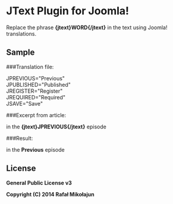 # JText Plugin for Joomla!

Replace the phrase **{jtext}WORD{/jtext}** in the text using Joomla! translations.

## Sample
###Translation file:

JPREVIOUS="Previous"<br />
JPUBLISHED="Published"<br />
JREGISTER="Register"<br />
JREQUIRED="Required"<br />
JSAVE="Save"<br />

###Excerpt from article:

in the **{jtext}JPREVIOUS{/jtext}** episode

###Result:

in the **Previous** episode


## License

**General Public License v3**

**Copyright (C) 2014 Rafał Mikołajun**
